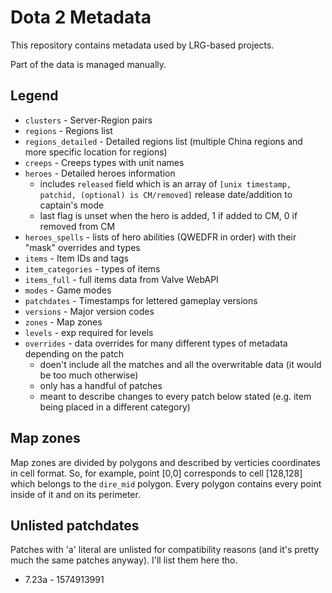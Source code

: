 # Dota 2 Metadata

This repository contains metadata used by LRG-based projects.

Part of the data is managed manually.

## Legend

- `clusters` - Server-Region pairs
- `regions` - Regions list
- `regions_detailed` - Detailed regions list (multiple China regions and more specific location for regions)
- `creeps` - Creeps types with unit names
- `heroes` - Detailed heroes information
    - includes `released` field which is an array of `[unix timestamp, patchid, (optional) is CM/removed]` release date/addition to captain's mode
    - last flag is unset when the hero is added, 1 if added to CM, 0 if removed from CM
- `heroes_spells` - lists of hero abilities (QWEDFR in order) with their "mask" overrides and types
- `items` - Item IDs and tags
- `item_categories` - types of items
- `items_full` - full items data from Valve WebAPI
- `modes` - Game modes
- `patchdates` - Timestamps for lettered gameplay versions
- `versions` - Major version codes
- `zones` - Map zones
- `levels` - exp required for levels
- `overrides` - data overrides for many different types of metadata depending on the patch
    - doen't include all the matches and all the overwritable data (it would be too much otherwise)
    - only has a handful of patches
    - meant to describe changes to every patch below stated (e.g. item being placed in a different category)

## Map zones

Map zones are divided by polygons and described by verticies coordinates in cell format. So, for example, point [0,0] corresponds to cell [128,128] which belongs to the `dire_mid` polygon. Every polygon contains every point inside of it and on its perimeter.

## Unlisted patchdates

Patches with 'a' literal are unlisted for compatibility reasons (and it's pretty much the same patches anyway). I'll list them here tho.

- 7.23a - 1574913991
